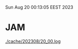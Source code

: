 Sun Aug 20 00:13:05 EEST 2023
# JAM
<a href='./cache/202308/20_00.log'>./cache/202308/20_00.log</a>
